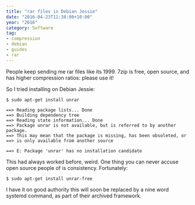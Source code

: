 ```yaml
---
title: "rar files in Debian Jessie"
date: "2016-04-23T11:38:00+10:00"
year: "2016"
category: Software
tag:
- compression
- debian
- guides
- rar
---
```

People keep sending me rar files like its 1999. 7zip is free, open source, and has higher compression ratios: please use it!

So I tried installing on Debian Jessie:

    $ sudo apt-get install unrar

    ==> Reading package lists... Done
    ==> Building dependency tree
    ==> Reading state information... Done
    ==> Package unrar is not available, but is referred to by another package.
    ==> This may mean that the package is missing, has been obsoleted, or
    ==> is only available from another source

    ==> E: Package 'unrar' has no installation candidate

This had always worked before, weird. One thing you can never accuse open source people of is consistency. Fortunately:

    $ sudo apt-get install unrar-free

I have it on good authority this will soon be replaced by a nine word systemd command, as part of their archived framework.

